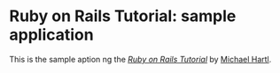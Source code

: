 # Ruby on Rails Tutorial: sample application

This is the sample aption ng
the [*Ruby on Rails Tutorial*](http://railstutorial.org/)
by [Michael Hartl](http://michaelhartl.com/).
